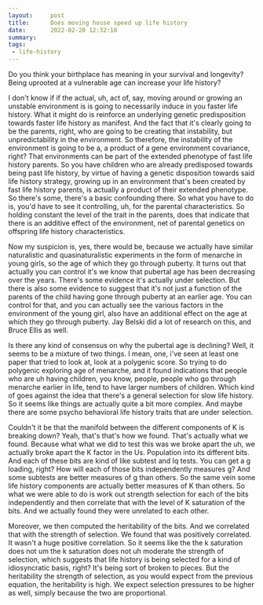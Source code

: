 ```yaml
---
layout:     post
title:      Does moving house speed up life history
date:       2022-02-20 12:32:18
summary:    
tags:
 - life-history
---
```


Do you think your birthplace has meaning in your survival and longevity? Being uprooted at a vulnerable age can increase your life history? 

I don't know if if the actual, uh, act of, say, moving around or growing an unstable environment is is going to necessarily induce in you faster life history. What it might do is reinforce an underlying genetic predisposition towards faster life history as manifest. And the fact that it's clearly going to be the parents, right, who are going to be creating that instability, but unpredictability in the environment. So therefore, the instability of the environment is going to be a, a product of a gene environment covariance, right? That environments can be part of the extended phenotype of fast life history parents. So you have children who are already predisposed towards being past life history, by virtue of having a genetic disposition towards said life history strategy, growing up in an environment that's been created by fast life history parents, is actually a product of their extended phenotype. So there's some, there's a basic confounding there. So what you have to do is, you'd have to see it controlling, uh, for the parental characteristics. So holding constant the level of the trait in the parents, does that indicate that there is an additive effect of the environment, net of parental genetics on offspring life history characteristics.

Now my suspicion is, yes, there would be, because we actually have similar naturalistic and quasinaturalistic experiments in the form of menarche in young girls, so the age of which they go through puberty. It turns out that actually you can control it's we know that pubertal age has been decreasing over the years. There's some evidence it's actually under selection. But there is also some evidence to suggest that it's not just a function of the parents of the child having gone through puberty at an earlier age. You can control for that, and you can actually see the various factors in the environment of the young girl, also have an additional effect on the age at which they go through puberty. Jay Belski did a lot of research on this, and Bruce Ellis as well.

Is there any kind of consensus on why the pubertal age is declining? Well, it seems to be a mixture of two things. I mean, one, i've seen at least one paper that tried to look at, look at a polygenic score. So trying to do polygenic exploring age of menarche, and it found indications that people who are uh having children, you know, people, people who go through menarche earlier in life, tend to have larger numbers of children. Which kind of goes against the idea that there's a general selection for slow life history. So it seems like things are actually quite a bit more complex. And maybe there are some psycho behavioral life history traits that are under selection.

Couldn't it be that the manifold between the different components of K is breaking down? Yeah, that's that's how we found. That's actually what we found. Because what what we did to test this was we broke apart the uh, we actually broke apart the K factor in the Us. Population into its different bits. And each of these bits are kind of like subtest and Iq tests. You can get a g loading, right? How will each of those bits independently measures g? And some subtests are better measures of g than others. So the same vein some life history components are actually better measures of K than others. So what we were able to do is work out strength selection for each of the bits independently and then correlate that with the level of K saturation of the bits. And we actually found they were unrelated to each other. 

Moreover, we then computed the heritability of the bits. And we correlated that with the strength of selection. We found that was positively correlated. It wasn't a huge positive correlation. So it seems like the the k saturation does not um the k saturation does not uh moderate the strength of selection, which suggests that life history is being selected for a kind of idiosyncratic basis, right? It's being sort of broken to pieces. But the heritability the strength of selection, as you would expect from the previous equation, the heritability is high. We expect selection pressures to be higher as well, simply because the two are proportional.